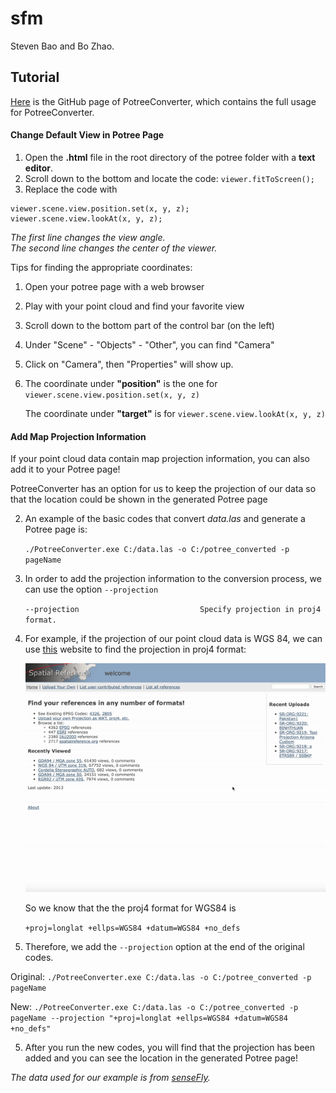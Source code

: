 # sfm
Steven Bao and Bo Zhao.

## Tutorial

[Here](https://github.com/potree/PotreeConverter) is the GitHub page of PotreeConverter, which contains the full usage for PotreeConverter.



#### Change Default View in Potree Page

1. Open the **.html** file in the root directory of the potree folder with a **text editor**.
2. Scroll down to the bottom and locate the code: `viewer.fitToScreen();`
3. Replace the code with
```
viewer.scene.view.position.set(x, y, z);
viewer.scene.view.lookAt(x, y, z);
```
*The first line changes the view angle.</br>The second line changes the center of the viewer.*

Tips for finding the appropriate coordinates:
1. Open your potree page with a web browser

2. Play with your point cloud and find your favorite view

3. Scroll down to the bottom part of the control bar (on the left)

4. Under "Scene" - "Objects" - "Other", you can find "Camera"

5. Click on "Camera", then "Properties" will show up.

6. The coordinate under **"position"** is the one for `viewer.scene.view.position.set(x, y, z)`</br>

   The coordinate under **"target"** is for `viewer.scene.view.lookAt(x, y, z)`

#### Add Map Projection Information
If your point cloud data contain map projection information, you can also add it to your Potree page!

PotreeConverter has an option for us to keep the projection of our data so that the location could be shown in the generated Potree page

2. An example of the basic codes that convert *data.las* and generate a Potree page is:

   `./PotreeConverter.exe C:/data.las -o C:/potree_converted -p pageName`

2. In order to add the projection information to the conversion process, we can use the option `--projection`

   `--projection                           Specify projection in proj4 format.`

3. For example, if the projection of our point cloud data is WGS 84, we can use [this](https://spatialreference.org) website to find the projection in proj4 format:

   ![how to find proj4 format](/tutorial_gifs/how-to-find-proj4-format.gif)

   So we know that the the proj4 format for WGS84 is

   `+proj=longlat +ellps=WGS84 +datum=WGS84 +no_defs`

4. Therefore, we add the `--projection` option at the end of the original codes.

  Original:
  `./PotreeConverter.exe C:/data.las -o C:/potree_converted -p pageName`

  New:
   `./PotreeConverter.exe C:/data.las -o C:/potree_converted -p pageName --projection "+proj=longlat +ellps=WGS84 +datum=WGS84 +no_defs"`

5. After you run the new codes, you will find that the projection has been added and you can see the location in the generated Potree page!

*The data used for our example is from [senseFly](https://www.sensefly.com/education/datasets/?dataset=4944).*
